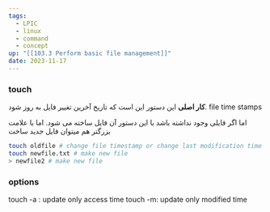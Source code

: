 ```yaml
---
tags:
  - LPIC
  - linux
  - command
  - concept
up: "[[103.3 Perform basic file management]]"
date: 2023-11-17
---
```

### touch
**کار اصلی** این دستور این است که تاریخ آخرین تغییر فایل به روز شود.
file time stamps

اما اگر فایلی وجود نداشته باشد با این دستور آن فایل ساخته می شود. اما با علامت بزرگتر هم میتوان فایل جدید ساخت

```bash
touch oldfile # change file timestamp or change last modification time
touch newfile.txt # make new file
> newfile2 # make new file
```

### options
touch -a : update only access time
touch -m: update only modified time